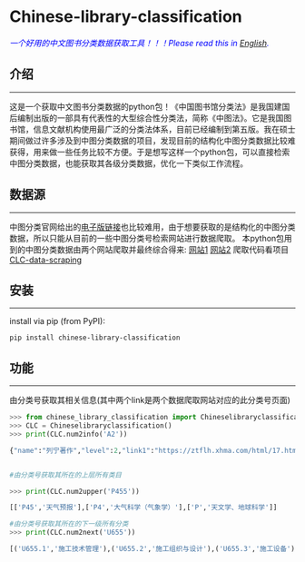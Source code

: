 # Chinese-library-classification
 <span style="color:blue;"><i> 一个好用的中文图书分类数据获取工具！！！Please read this in [English](README_en.md). </i></span>
 
## 介绍
------------
这是一个获取中文图书分类数据的python包！《中国图书馆分类法》是我国建国后编制出版的一部具有代表性的大型综合性分类法，简称《中图法》。它是我国图书馆，信息文献机构使用最广泛的分类法体系，目前已经编制到第五版。我在硕士期间做过许多涉及到中图分类数据的项目，发现目前的结构化中图分类数据比较难获得，用来做一些任务比较不方便。于是想写这样一个python包，可以直接检索中图分类数据，也能获取其各级分类数据，优化一下类似工作流程。
## 数据源
------------
中图分类官网给出的[电子版链接](http://clc.nlc.cn/ztfdzbjj.jsp)也比较难用，由于想要获取的是结构化的中图分类数据，所以只能从目前的一些中图分类号检索网站进行数据爬取。
本python包用到的中图分类数据由两个网站爬取并最终综合得来: 
[网站1](https://ztflh.xhma.com/) 
[网站2](https://www.clcindex.com/category/)
爬取代码看项目[CLC-data-scraping](https://github.com/sheoguo/CLC-data-scraping)
## 安装
------------

install via pip (from PyPI):

    pip install chinese-library-classification

## 功能

------------

由分类号获取其相关信息(其中两个link是两个数据爬取网站对应的此分类号页面)

```python
>>> from chinese_library_classification import Chineselibraryclassification
>>> CLC = Chineselibraryclassification()
>>> print(CLC.num2info('A2'))

{"name":"列宁著作","level":2,"link1":"https://ztflh.xhma.com/html/17.html","link2":"https://www.clcindex.com/category/A2/","up_level":"A","next_level":['A21','A22','A23','A25','A26','A28']}


#由分类号获取其所在的上层所有类目

>>> print(CLC.num2upper('P455'))

[['P45','天气预报'],['P4','大气科学（气象学）'],['P','天文学、地球科学']]

#由分类号获取其所在的下一级所有分类
>>> print(CLC.num2next('U655'))

[('U655.1','施工技术管理'),('U655.2','施工组织与设计'),('U655.3','施工设备'),('U655.4','施工技术'),('U655.5','各种工程')]
